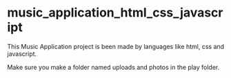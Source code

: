 # music_application_html_css_javascript
 This Music Application project is been made by languages like html, css and javascript. 


Make sure you make a folder named uploads and photos in the play folder.
